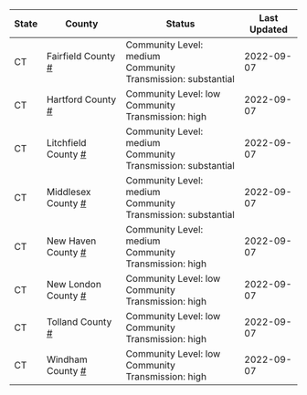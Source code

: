 State | County | Status | Last Updated
--- | --- | --- | --- 
CT | Fairfield County <a href="#fairfield_county">#</a> | <a name="fairfield_county"></a>Community Level: medium<br/>Community Transmission: substantial | 2022-09-07
CT | Hartford County <a href="#hartford_county">#</a> | <a name="hartford_county"></a>Community Level: low<br/>Community Transmission: high | 2022-09-07
CT | Litchfield County <a href="#litchfield_county">#</a> | <a name="litchfield_county"></a>Community Level: medium<br/>Community Transmission: substantial | 2022-09-07
CT | Middlesex County <a href="#middlesex_county">#</a> | <a name="middlesex_county"></a>Community Level: medium<br/>Community Transmission: substantial | 2022-09-07
CT | New Haven County <a href="#new_haven_county">#</a> | <a name="new_haven_county"></a>Community Level: medium<br/>Community Transmission: high | 2022-09-07
CT | New London County <a href="#new_london_county">#</a> | <a name="new_london_county"></a>Community Level: low<br/>Community Transmission: high | 2022-09-07
CT | Tolland County <a href="#tolland_county">#</a> | <a name="tolland_county"></a>Community Level: low<br/>Community Transmission: high | 2022-09-07
CT | Windham County <a href="#windham_county">#</a> | <a name="windham_county"></a>Community Level: low<br/>Community Transmission: high | 2022-09-07
